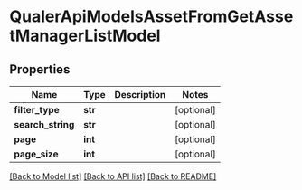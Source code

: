 # QualerApiModelsAssetFromGetAssetManagerListModel

## Properties
Name | Type | Description | Notes
------------ | ------------- | ------------- | -------------
**filter_type** | **str** |  | [optional] 
**search_string** | **str** |  | [optional] 
**page** | **int** |  | [optional] 
**page_size** | **int** |  | [optional] 

[[Back to Model list]](../README.md#documentation-for-models) [[Back to API list]](../README.md#documentation-for-api-endpoints) [[Back to README]](../README.md)


